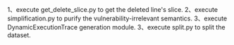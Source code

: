 1、execute get_delete_slice.py to get the deleted line's slice.
2、execute simplification.py to purify the vulnerability-irrelevant semantics.
3、execute DynamicExecutionTrace generation module.
3、execute split.py to split the dataset.
